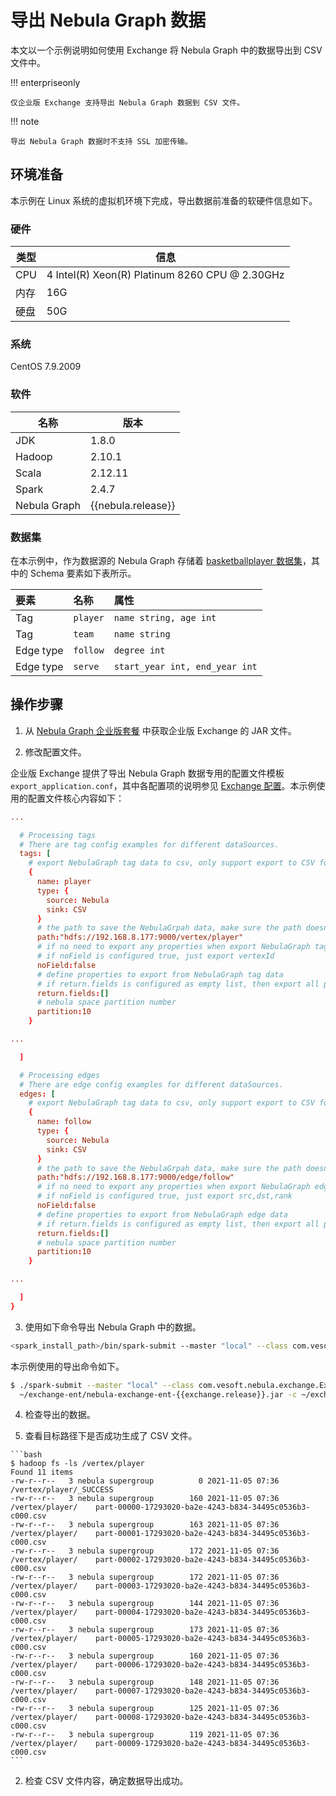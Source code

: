 # 导出 Nebula Graph 数据

本文以一个示例说明如何使用 Exchange 将 Nebula Graph 中的数据导出到 CSV 文件中。

!!! enterpriseonly

    仅企业版 Exchange 支持导出 Nebula Graph 数据到 CSV 文件。

!!! note

    导出 Nebula Graph 数据时不支持 SSL 加密传输。

## 环境准备

本示例在 Linux 系统的虚拟机环境下完成，导出数据前准备的软硬件信息如下。

### 硬件

| 类型 | 信息 |
| - | - |
| CPU | 4 Intel(R) Xeon(R) Platinum 8260 CPU @ 2.30GHz |
| 内存 | 16G |
| 硬盘 | 50G |

### 系统

CentOS 7.9.2009

### 软件

| 名称 | 版本 |
| - | - |
| JDK | 1.8.0 |
| Hadoop | 2.10.1 |
| Scala | 2.12.11 |
| Spark | 2.4.7 |
| Nebula Graph | {{nebula.release}} |

### 数据集

在本示例中，作为数据源的 Nebula Graph 存储着 [basketballplayer 数据集](https://docs.nebula-graph.io/2.0/basketballplayer-2.X.ngql)，其中的 Schema 要素如下表所示。

| 要素  | 名称 | 属性 |
| :--- | :--- | :--- |
| Tag | `player` | `name string, age int` |
| Tag | `team` | `name string` |
| Edge type | `follow` | `degree int` |
| Edge type | `serve` | `start_year int, end_year int` |

## 操作步骤

1. 从 [Nebula Graph 企业版套餐](https://nebula-graph.com.cn/pricing/) 中获取企业版 Exchange 的 JAR 文件。

2. 修改配置文件。
  
  企业版 Exchange 提供了导出 Nebula Graph 数据专用的配置文件模板`export_application.conf`，其中各配置项的说明参见 [Exchange 配置](../parameter-reference/ex-ug-parameter.md)。本示例使用的配置文件核心内容如下：
  
  ```conf
  ...
  
    # Processing tags
    # There are tag config examples for different dataSources.
    tags: [
      # export NebulaGraph tag data to csv, only support export to CSV for now.
      {
        name: player
        type: {
          source: Nebula
          sink: CSV
        }
        # the path to save the NebulaGrpah data, make sure the path doesn't exist.
        path:"hdfs://192.168.8.177:9000/vertex/player"
        # if no need to export any properties when export NebulaGraph tag data
        # if noField is configured true, just export vertexId
        noField:false
        # define properties to export from NebulaGraph tag data
        # if return.fields is configured as empty list, then export all properties
        return.fields:[]
        # nebula space partition number
        partition:10
      }
  
  ...
  
    ]
  
    # Processing edges
    # There are edge config examples for different dataSources.
    edges: [
      # export NebulaGraph tag data to csv, only support export to CSV for now.
      {
        name: follow
        type: {
          source: Nebula
          sink: CSV
        }
        # the path to save the NebulaGrpah data, make sure the path doesn't exist.
        path:"hdfs://192.168.8.177:9000/edge/follow"
        # if no need to export any properties when export NebulaGraph edge data
        # if noField is configured true, just export src,dst,rank
        noField:false
        # define properties to export from NebulaGraph edge data
        # if return.fields is configured as empty list, then export all properties
        return.fields:[]
        # nebula space partition number
        partition:10
      }
  
  ...
  
    ]
  }
  ```

3. 使用如下命令导出 Nebula Graph 中的数据。
  
  ```bash
  <spark_install_path>/bin/spark-submit --master "local" --class com.vesoft.nebula.exchange.Exchange nebula-exchange-x.y.z.jar_path> -c <export_application.conf_path>
  ```
  
  本示例使用的导出命令如下。
  
  ```bash
  $ ./spark-submit --master "local" --class com.vesoft.nebula.exchange.Exchange \
    ~/exchange-ent/nebula-exchange-ent-{{exchange.release}}.jar -c ~/exchange-ent/export_application.conf
  ```
  
4. 检查导出的数据。

  1. 查看目标路径下是否成功生成了 CSV 文件。
  
    ```bash
    $ hadoop fs -ls /vertex/player
    Found 11 items
    -rw-r--r--   3 nebula supergroup          0 2021-11-05 07:36 /vertex/player/_SUCCESS
    -rw-r--r--   3 nebula supergroup        160 2021-11-05 07:36 /vertex/player/    part-00000-17293020-ba2e-4243-b834-34495c0536b3-c000.csv
    -rw-r--r--   3 nebula supergroup        163 2021-11-05 07:36 /vertex/player/    part-00001-17293020-ba2e-4243-b834-34495c0536b3-c000.csv
    -rw-r--r--   3 nebula supergroup        172 2021-11-05 07:36 /vertex/player/    part-00002-17293020-ba2e-4243-b834-34495c0536b3-c000.csv
    -rw-r--r--   3 nebula supergroup        172 2021-11-05 07:36 /vertex/player/    part-00003-17293020-ba2e-4243-b834-34495c0536b3-c000.csv
    -rw-r--r--   3 nebula supergroup        144 2021-11-05 07:36 /vertex/player/    part-00004-17293020-ba2e-4243-b834-34495c0536b3-c000.csv
    -rw-r--r--   3 nebula supergroup        173 2021-11-05 07:36 /vertex/player/    part-00005-17293020-ba2e-4243-b834-34495c0536b3-c000.csv
    -rw-r--r--   3 nebula supergroup        160 2021-11-05 07:36 /vertex/player/    part-00006-17293020-ba2e-4243-b834-34495c0536b3-c000.csv
    -rw-r--r--   3 nebula supergroup        148 2021-11-05 07:36 /vertex/player/    part-00007-17293020-ba2e-4243-b834-34495c0536b3-c000.csv
    -rw-r--r--   3 nebula supergroup        125 2021-11-05 07:36 /vertex/player/    part-00008-17293020-ba2e-4243-b834-34495c0536b3-c000.csv
    -rw-r--r--   3 nebula supergroup        119 2021-11-05 07:36 /vertex/player/    part-00009-17293020-ba2e-4243-b834-34495c0536b3-c000.csv
    ```
  
  2. 检查 CSV 文件内容，确定数据导出成功。

